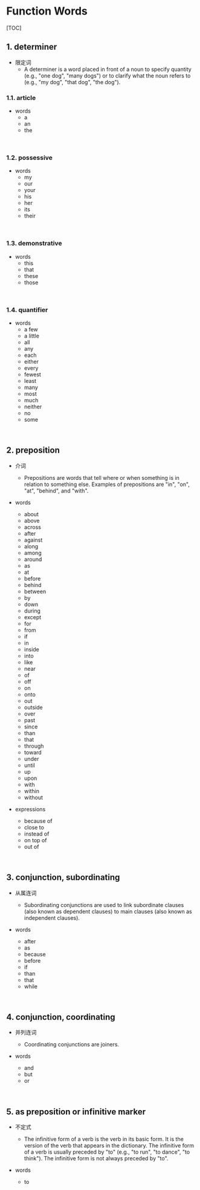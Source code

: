 # Function Words

<style>
  h1 {
    counter-reset: h2
  }
  h2 {
    counter-reset: h3
  }
  h2:before {
    counter-increment: h2;
    content: counter(h2) ". "
  }
  h3:before {
    counter-increment: h3;
    content: counter(h2) "." counter(h3) ". "
  }
</style>

[TOC]

## determiner

+ 限定词
  + A determiner is a word placed in front of a noun to specify quantity (e.g., "one dog", "many dogs") or to clarify what the noun refers to (e.g., "my dog", "that dog", "the dog").

### article

+ words
  + a
  + an
  + the

<br>

### possessive

+ words
  + my
  + our
  + your
  + his
  + her
  + its
  + their

<br>

### demonstrative

+ words
  + this
  + that
  + these
  + those

<br>

### quantifier

+ words
  + a few
  + a little
  + all
  + any
  + each
  + either
  + every
  + fewest
  + least
  + many
  + most
  + much
  + neither
  + no
  + some

<br>

## preposition

+ 介词
  + Prepositions are words that tell where or when something is in relation to something else. Examples of prepositions are "in", "on", "at", "behind", and "with".

+ words
  + about
  + above
  + across
  + after
  + against
  + along
  + among
  + around
  + as
  + at
  + before
  + behind
  + between
  + by
  + down
  + during
  + except
  + for
  + from
  + if
  + in
  + inside
  + into
  + like
  + near
  + of
  + off
  + on
  + onto
  + out
  + outside
  + over
  + past
  + since
  + than
  + that
  + through
  + toward
  + under
  + until
  + up
  + upon
  + with
  + within
  + without

+ expressions
  + because of
  + close to
  + instead of
  + on top of
  + out of

<br>

## conjunction, subordinating

+ 从属连词
  + Subordinating conjunctions are used to link subordinate clauses (also known as dependent clauses) to main clauses (also known as independent clauses).

+ words
  + after
  + as
  + because
  + before
  + if
  + than
  + that
  + while

<br>

## conjunction, coordinating

+ 并列连词
  + Coordinating conjunctions are joiners.

+ words
  + and
  + but
  + or

<br>

## as preposition or infinitive marker

+ 不定式
  + The infinitive form of a verb is the verb in its basic form. It is the version of the verb that appears in the dictionary. The infinitive form of a verb is usually preceded by "to" (e.g., "to run", "to dance", "to think"). The infinitive form is not always preceded by "to".

+ words
  + to

<br>
